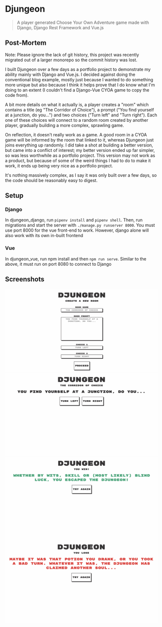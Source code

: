 # Djungeon
> A player generated Choose Your Own Adventure game made with Django, Django Rest Framework and Vue.js

## Post-Mortem
Note: Please ignore the lack of git history, this project was recently migrated out of a larger monorepo so the commit history was lost.

I built Djungeon over a few days as a portfolio project to demonstrate my ability mainly with Django and Vue.js. I decided against doing the conventional blog example, mostly just because I wanted to do something more unique but also because I think it helps prove that I do know what I'm doing to an extent (I couldn't find a Django-Vue CYOA game to copy the code from).

A bit more details on what it actually is, a player creates a "room" which contains a title (eg "The Corridor of Choice"), a prompt ("You find yourself at a junction, do you...") and two choices ("Turn left" and "Turn right"). Each one of these choices will connect to a random room created by another player, gradually building a more complex, sprawling game.

On reflection, it doesn't really work as a game. A good room in a CYOA game will be informed by the room that linked to it, whereas Djungeon just joins everything up randomly. I did take a shot at building a better version, but came into a conflict of interest; my better version ended up far simpler, so was less worthwhile as a portfolio project. This version may not work as a product, but because of some of the weird things I had to do to make it work, it ends up being very nice as a portfolio project.

It's nothing massively complex, as I say it was only built over a few days, so the code should be reasonably easy to digest.

## Setup
### Django
In djungeon_django, run `pipenv install` and `pipenv shell`. Then, run migrations and start the server with `./manage.py runserver 8000`. You must use port 8000 for the vue front-end to work. However, django alone will also work with its own in-built frontend

### Vue
In djungeon_vue, run npm install and then `npm run serve`. Similar to the above, it must run on port 8080 to connect to Django

## Screenshots
![Form](screenshots/Form.png)
![Room](screenshots/Room.png)
![Win](screenshots/Win.png)
![Lose](screenshots/Lose.png)

